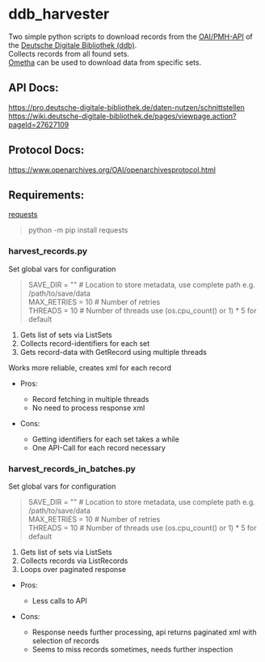 # ddb_harvester
Two simple python scripts to download records from the [OAI/PMH-API](https://oai.deutsche-digitale-bibliothek.de/) of the [Deutsche Digitale Bibliothek (ddb)](https://www.deutsche-digitale-bibliothek.de/).  
Collects records from all found sets.  
[Ometha](https://github.com/Deutsche-Digitale-Bibliothek/ddblabs-ometha) can be used to download data from specific sets. 

## API Docs:
https://pro.deutsche-digitale-bibliothek.de/daten-nutzen/schnittstellen  
https://wiki.deutsche-digitale-bibliothek.de/pages/viewpage.action?pageId=27627109

## Protocol Docs:
https://www.openarchives.org/OAI/openarchivesprotocol.html


## Requirements:
[requests](https://pypi.org/project/requests/)

> python -m pip install requests


### harvest_records.py

Set global vars for configuration

>SAVE_DIR = ""                                  # Location to store metadata, use complete path e.g. /path/to/save/data  
>MAX_RETRIES = 10                               # Number of retries  
>THREADS = 10                                   # Number of threads use (os.cpu_count() or 1) * 5 for default  
  
1. Gets list of sets via ListSets
2. Collects record-identifiers for each set
3. Gets record-data with GetRecord using multiple threads
  
Works more reliable, creates xml for each record
  
- Pros:
    - Record fetching in multiple threads  
    - No need to process response xml

- Cons:
    - Getting identifiers for each set takes a while  
    - One API-Call for each record necessary


### harvest_records_in_batches.py

Set global vars for configuration

>SAVE_DIR = ""                                  # Location to store metadata, use complete path e.g. /path/to/save/data  
>MAX_RETRIES = 10                               # Number of retries  
>THREADS = 10                                   # Number of threads use (os.cpu_count() or 1) * 5 for default  
  
1. Gets list of sets via ListSets
2. Collects records via ListRecords
3. Loops over paginated response

- Pros:
    - Less calls to API

- Cons:
    - Response needs further processing, api returns paginated xml with selection of records
    - Seems to miss records sometimes, needs further inspection
